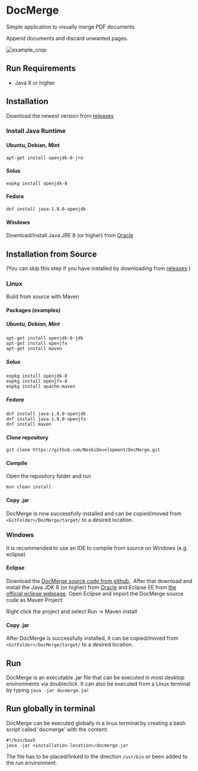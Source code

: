 # DocMerge
Simple application to visually merge PDF documents

Append documents and discard unwanted pages.

![example_crop](https://user-images.githubusercontent.com/23743591/33561412-e17809ea-d912-11e7-8b0e-0d6a195e95c4.png)


## Run Requirements
* Java 8 or higher

## Installation
Download the newest version from [releases](https://github.com/NesbiDevelopment/DocMerge/releases) 
### Install Java Runtime
#### Ubuntu, Debian, Mint
```
apt-get install openjdk-8-jre
```

#### Solus
```
eopkg install openjdk-8
```

#### Fedora
```
dnf install java-1.8.0-openjdk
```

#### Windows
Download/Install Java JRE 8 (or higher) from [Oracle](http://www.oracle.com/technetwork/java/javase/downloads/index.html)

## Installation from Source
(You can skip this step if you have installed by downloading from [releases](https://github.com/NesbiDevelopment/DocMerge/releases) )
### Linux
Build from source with Maven
#### Packages (examples)
##### Ubuntu, Debian, Mint
```
apt-get install openjdk-8-jdk
apt-get install openjfx
apt-get install maven
```

##### Solus
```
eopkg install openjdk-8
eopkg install openjfx-8
eopkg install apache-maven
```

##### Fedora
```
dnf install java-1.8.0-openjdk
dnf install java-1.8.0-openjfx
dnf install maven
```

#### Clone repository
```
git clone https://github.com/NesbiDevelopment/DocMerge.git
```

#### Compile
Open the repository folder and run
```
mvn clean install
```

#### Copy .jar
DocMerge is now successfully installed and can be copied/moved from `<GitFolder>/DocMerge/target/` to a desired location.

### Windows
It is recommended to use an IDE to compile from source on Windows (e.g. eclipse)

#### Eclipse
Download the [DocMerge source code from github](https://github.com/NesbiDevelopment/DocMerge/archive/master.zip),.
After that download and install the Java JDK 8 (or higher) from [Oracle](http://www.oracle.com/technetwork/java/javase/downloads/index.html) and Eclipse EE from [the official eclipse webpage](https://www.eclipse.org/downloads/eclipse-packages/).
Open Eclipse and import the DocMerge source code as Maven Project.

Right click the project and select Run -> Maven install

#### Copy .jar
After DocMerge is successfully installed, it can be copied/moved from `<GitFolder>/DocMerge/target/` to a desired location.

## Run
DocMerge is an executable .jar file that can be executed in most desktop environments via doubleclick.
It can also be executed from a Linux terminal by typing `java -jar docmerge.jar`

## Run globally in terminal
DocMerge can be executed globally in a linux terminal by creating a bash script called 'docmerge' with the content:
```
#!/bin/bash
java -jar <installation-location>/docmerge.jar
```

The file has to be placed/linked to the direction `/usr/bin` or been added to the run environment. 
